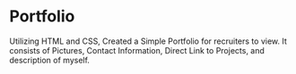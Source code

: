 # Portfolio

Utilizing HTML and CSS, Created a Simple Portfolio for recruiters to view. 
It consists of Pictures, Contact Information, Direct Link to Projects, and description of myself.
